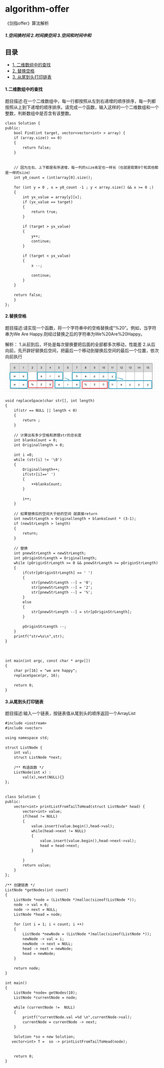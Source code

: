 # algorithm-offer
《剑指offer》算法解析

##### 1.空间换时间   2.时间换空间   3.空间和时间中和

## 目录

* <a href="#二维数组中的查找">1. 二维数组中的查找</a>
* <a href="#替换空格">2. 替换空格 </a>
* <a href="#从尾到头打印链表 ">3. 从尾到头打印链表  </a>


<a id="二维数组中的查找"></a>
#### 1.二维数组中的查找
题目描述:在一个二维数组中，每一行都按照从左到右递增的顺序排序，每一列都按照从上到下递增的顺序排序。请完成一个函数，输入这样的一个二维数组和一个整数，判断数组中是否含有该整数。

```
class Solution {
public:
    bool Find(int target, vector<vector<int> > array) {
    if (array.size() == 0)
    {
        return false;
    }
    
    
    // 因为左右、上下都是有序递增，每一列的size肯定也一样长（也就是取第0个和其他都是一样的size）
    int y0_count = (int)array[0].size();
    
    for (int y = 0 , x = y0_count -1 ; y < array.size() && x >= 0 ;)
    {
        int yx_value = array[y][x];
        if (yx_value == target)
        {
            return true;
        }
        
        if (target > yx_value)
        {
            y++;
            continue;
        }
        
        if (target < yx_value)
        {
            x --;

            continue;
        }
    }

    return false;
    }
};

```

<a id="替换空格"> </a>
#### 2.替换空格 
题目描述:请实现一个函数，将一个字符串中的空格替换成“%20”。例如，当字符串为We Are Happy.则经过替换之后的字符串为We%20Are%20Happy。

解析： 1.从前到后，坏处是每次替换要把后面的全部都多次移动，性能差
      2.从后向前，先开辟好替换后空间，把最后一个移动到替换后空间的最后一个位置，依次向前执行
      ![](resource/E7D12592-F8EF-4177-8D83-73F4DAEC7B84.png)

```
void replaceSpace(char str[], int length)
{
    if(str == NULL || length < 0)
    {
        return ;
    }
    
    // 计算出有多少空格和原理str的总长度
    int blanksCount = 0;
    int Originallength = 0;
    
    int i =0;
    while (str[i] != '\0')
    {
        Originallength++;
        if(str[i]==' ')
        {
            ++blanksCount;
        }

        i++;
    }

    // 如果替换后的空间大于给的空间 就直接return
    int newStrLength = Originallength + blanksCount * (3-1);
    if (newStrLength > length)
    {
        return;
    }
    
    // 替换
    int pnewStrLength = newStrLength;
    int pOriginStrLength = Originallength;
    while (pOriginStrLength >= 0 && pnewStrLength >= pOriginStrLength)
    {
        if(str[pOriginStrLength] == ' ')
        {
            str[pnewStrLength --] = '0';
            str[pnewStrLength --] = '2';
            str[pnewStrLength --] = '%';
        }
        else
        {
            str[pnewStrLength --] = str[pOriginStrLength];
        }
        
        pOriginStrLength --;
    }
    printf("str=%s\n",str);
}



int main(int argc, const char * argv[])
{    
    char pr[16] = "we are happy";
    replaceSpace(pr, 16);
    
    return 0;
}

```

<a id="从尾到头打印链表 "> </a>
#### 3.从尾到头打印链表 
题目描述:输入一个链表，按链表值从尾到头的顺序返回一个ArrayList

```
#include <iostream>
#include <vector>

using namespace std;

struct ListNode {
    int val;
    struct ListNode *next;
    
    /** 构造函数 */
    ListNode(int x) :
        val(x),next(NULL){}
};


class Solution {
public:
    vector<int> printListFromTailToHead(struct ListNode* head) {
        vector<int> value;
        if(head != NULL)
        {
            value.insert(value.begin(),head->val);
            while(head->next != NULL)
            {
                value.insert(value.begin(),head->next->val);
                head = head->next;
            }
            
        }
        return value;
    }
};

/** 创建链表 */
ListNode *getNodes(int count)
{
    ListNode *node = (ListNode *)malloc(sizeof(ListNode *));
    node -> val = 0;
    node -> next = NULL;
    ListNode *head = node;
    
    for (int i = 1; i < count; i ++)
    {
        ListNode *newNode = (ListNode *)malloc(sizeof(ListNode *));
        newNode -> val = i;
        newNode -> next = NULL;
        head -> next = newNode;
        head = newNode;
    }
    
    return node;
}

int main()
{
    ListNode *node= getNodes(10);
    ListNode *currentNode = node;

    while (currentNode !=  NULL)
    {
        printf("currentNode.val =%d \n",currentNode->val);
        currentNode = currentNode -> next;
    }
    
    Solution *so = new Solution;
   vector<int> T =  so -> printListFromTailToHead(node);
    
    
    return 0;
}

```

